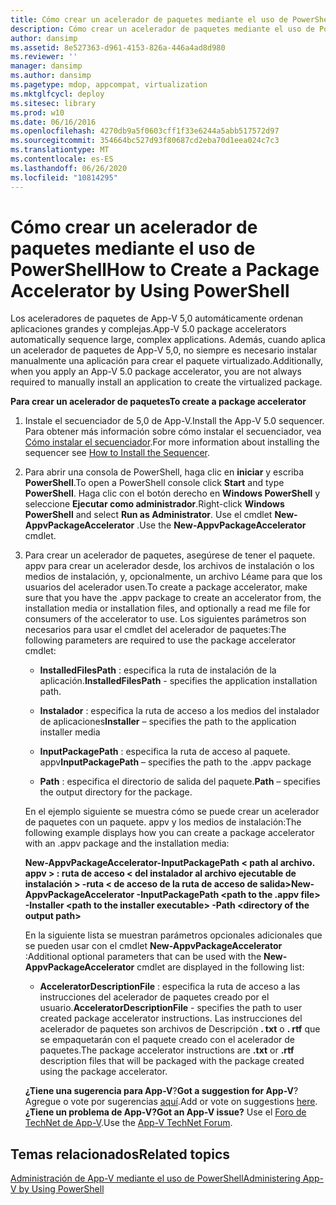 ```yaml
---
title: Cómo crear un acelerador de paquetes mediante el uso de PowerShell
description: Cómo crear un acelerador de paquetes mediante el uso de PowerShell
author: dansimp
ms.assetid: 8e527363-d961-4153-826a-446a4ad8d980
ms.reviewer: ''
manager: dansimp
ms.author: dansimp
ms.pagetype: mdop, appcompat, virtualization
ms.mktglfcycl: deploy
ms.sitesec: library
ms.prod: w10
ms.date: 06/16/2016
ms.openlocfilehash: 4270db9a5f0603cff1f33e6244a5abb517572d97
ms.sourcegitcommit: 354664bc527d93f80687cd2eba70d1eea024c7c3
ms.translationtype: MT
ms.contentlocale: es-ES
ms.lasthandoff: 06/26/2020
ms.locfileid: "10814295"
---
```

# <span data-ttu-id="aec29-103">Cómo crear un acelerador de paquetes mediante el uso de PowerShell</span><span class="sxs-lookup"><span data-stu-id="aec29-103">How to Create a Package Accelerator by Using PowerShell</span></span>


<span data-ttu-id="aec29-104">Los aceleradores de paquetes de App-V 5,0 automáticamente ordenan aplicaciones grandes y complejas.</span><span class="sxs-lookup"><span data-stu-id="aec29-104">App-V 5.0 package accelerators automatically sequence large, complex applications.</span></span> <span data-ttu-id="aec29-105">Además, cuando aplica un acelerador de paquetes de App-V 5,0, no siempre es necesario instalar manualmente una aplicación para crear el paquete virtualizado.</span><span class="sxs-lookup"><span data-stu-id="aec29-105">Additionally, when you apply an App-V 5.0 package accelerator, you are not always required to manually install an application to create the virtualized package.</span></span>

**<span data-ttu-id="aec29-106">Para crear un acelerador de paquetes</span><span class="sxs-lookup"><span data-stu-id="aec29-106">To create a package accelerator</span></span>**

1.  <span data-ttu-id="aec29-107">Instale el secuenciador de 5,0 de App-V.</span><span class="sxs-lookup"><span data-stu-id="aec29-107">Install the App-V 5.0 sequencer.</span></span> <span data-ttu-id="aec29-108">Para obtener más información sobre cómo instalar el secuenciador, vea [Cómo instalar el secuenciador](how-to-install-the-sequencer-beta-gb18030.md).</span><span class="sxs-lookup"><span data-stu-id="aec29-108">For more information about installing the sequencer see [How to Install the Sequencer](how-to-install-the-sequencer-beta-gb18030.md).</span></span>

2.  <span data-ttu-id="aec29-109">Para abrir una consola de PowerShell, haga clic en **iniciar** y escriba **PowerShell**.</span><span class="sxs-lookup"><span data-stu-id="aec29-109">To open a PowerShell console click **Start** and type **PowerShell**.</span></span> <span data-ttu-id="aec29-110">Haga clic con el botón derecho en **Windows PowerShell** y seleccione **Ejecutar como administrador**.</span><span class="sxs-lookup"><span data-stu-id="aec29-110">Right-click **Windows PowerShell** and select **Run as Administrator**.</span></span> <span data-ttu-id="aec29-111">Use el cmdlet **New-AppvPackageAccelerator** .</span><span class="sxs-lookup"><span data-stu-id="aec29-111">Use the **New-AppvPackageAccelerator** cmdlet.</span></span>

3.  <span data-ttu-id="aec29-112">Para crear un acelerador de paquetes, asegúrese de tener el paquete. appv para crear un acelerador desde, los archivos de instalación o los medios de instalación, y, opcionalmente, un archivo Léame para que los usuarios del acelerador usen.</span><span class="sxs-lookup"><span data-stu-id="aec29-112">To create a package accelerator, make sure that you have the .appv package to create an accelerator from, the installation media or installation files, and optionally a read me file for consumers of the accelerator to use.</span></span> <span data-ttu-id="aec29-113">Los siguientes parámetros son necesarios para usar el cmdlet del acelerador de paquetes:</span><span class="sxs-lookup"><span data-stu-id="aec29-113">The following parameters are required to use the package accelerator cmdlet:</span></span>

    -   <span data-ttu-id="aec29-114">**InstalledFilesPath** : especifica la ruta de instalación de la aplicación.</span><span class="sxs-lookup"><span data-stu-id="aec29-114">**InstalledFilesPath** - specifies the application installation path.</span></span>

    -   <span data-ttu-id="aec29-115">**Instalador** : especifica la ruta de acceso a los medios del instalador de aplicaciones</span><span class="sxs-lookup"><span data-stu-id="aec29-115">**Installer** – specifies the path to the application installer media</span></span>

    -   <span data-ttu-id="aec29-116">**InputPackagePath** : especifica la ruta de acceso al paquete. appv</span><span class="sxs-lookup"><span data-stu-id="aec29-116">**InputPackagePath** – specifies the path to the .appv package</span></span>

    -   <span data-ttu-id="aec29-117">**Path** : especifica el directorio de salida del paquete.</span><span class="sxs-lookup"><span data-stu-id="aec29-117">**Path** – specifies the output directory for the package.</span></span>

    <span data-ttu-id="aec29-118">En el ejemplo siguiente se muestra cómo se puede crear un acelerador de paquetes con un paquete. appv y los medios de instalación:</span><span class="sxs-lookup"><span data-stu-id="aec29-118">The following example displays how you can create a package accelerator with an .appv package and the installation media:</span></span>

    **<span data-ttu-id="aec29-119">New-AppvPackageAccelerator-InputPackagePath &lt; path al archivo. appv &gt; : ruta de acceso &lt; del instalador al archivo ejecutable de instalación &gt; -ruta &lt; de acceso de la ruta de acceso de salida&gt;</span><span class="sxs-lookup"><span data-stu-id="aec29-119">New-AppvPackageAccelerator -InputPackagePath &lt;path to the .appv file&gt; -Installer &lt;path to the installer executable&gt; -Path &lt;directory of the output path&gt;</span></span>**

    <span data-ttu-id="aec29-120">En la siguiente lista se muestran parámetros opcionales adicionales que se pueden usar con el cmdlet **New-AppvPackageAccelerator** :</span><span class="sxs-lookup"><span data-stu-id="aec29-120">Additional optional parameters that can be used with the **New-AppvPackageAccelerator** cmdlet are displayed in the following list:</span></span>

    -   <span data-ttu-id="aec29-121">**AcceleratorDescriptionFile** : especifica la ruta de acceso a las instrucciones del acelerador de paquetes creado por el usuario.</span><span class="sxs-lookup"><span data-stu-id="aec29-121">**AcceleratorDescriptionFile** - specifies the path to user created package accelerator instructions.</span></span> <span data-ttu-id="aec29-122">Las instrucciones del acelerador de paquetes son archivos de Descripción **. txt** o **. rtf** que se empaquetarán con el paquete creado con el acelerador de paquetes.</span><span class="sxs-lookup"><span data-stu-id="aec29-122">The package accelerator instructions are **.txt** or **.rtf** description files that will be packaged with the package created using the package accelerator.</span></span>

    <span data-ttu-id="aec29-123">**¿Tiene una sugerencia para App-V**?</span><span class="sxs-lookup"><span data-stu-id="aec29-123">**Got a suggestion for App-V**?</span></span> <span data-ttu-id="aec29-124">Agregue o vote por sugerencias [aquí](http://appv.uservoice.com/forums/280448-microsoft-application-virtualization).</span><span class="sxs-lookup"><span data-stu-id="aec29-124">Add or vote on suggestions [here](http://appv.uservoice.com/forums/280448-microsoft-application-virtualization).</span></span> **<span data-ttu-id="aec29-125">¿Tiene un problema de App-V?</span><span class="sxs-lookup"><span data-stu-id="aec29-125">Got an App-V issue?</span></span>** <span data-ttu-id="aec29-126">Use el [Foro de TechNet de App-V](https://social.technet.microsoft.com/Forums/home?forum=mdopappv).</span><span class="sxs-lookup"><span data-stu-id="aec29-126">Use the [App-V TechNet Forum](https://social.technet.microsoft.com/Forums/home?forum=mdopappv).</span></span>

## <span data-ttu-id="aec29-127">Temas relacionados</span><span class="sxs-lookup"><span data-stu-id="aec29-127">Related topics</span></span>


[<span data-ttu-id="aec29-128">Administración de App-V mediante el uso de PowerShell</span><span class="sxs-lookup"><span data-stu-id="aec29-128">Administering App-V by Using PowerShell</span></span>](administering-app-v-by-using-powershell.md)

 

 





